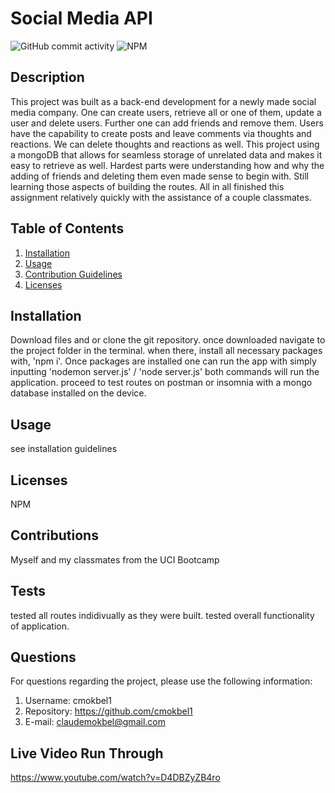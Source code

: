  # Social Media API
  ![GitHub commit activity](https://img.shields.io/github/commit-activity/m/cmokbel1/Social-Media-API)
  ![NPM](https://img.shields.io/npm/l/full)


  ## Description 
  This project was built as a back-end development for a newly made social media company. One can create users, retrieve all or one of them, update a user and delete users. Further one can add friends and remove them. Users have the capability to create posts and leave comments via thoughts and reactions. We can delete thoughts and reactions as well. This project using a mongoDB that allows for seamless storage of unrelated data and makes it easy to retrieve as well. Hardest parts were understanding how and why the adding of friends and deleting them even made sense to begin with. Still learning those aspects of building the routes. All in all finished this assignment relatively quickly with the assistance of a couple classmates.

  ## Table of Contents
  1. [Installation](#Installation)
  2. [Usage](#Usage)
  3. [Contribution Guidelines](#Contributions)
  4. [Licenses](#Licenses)
      
  ## Installation
  Download files and or clone the git repository. once downloaded navigate to the project folder in the terminal. when there, install all necessary packages with, 'npm i'. Once packages are installed one can run the app with simply inputting 'nodemon server.js' / 'node server.js' both commands will run the application. proceed to test routes on postman or insomnia with a mongo database installed on the device.

  ## Usage
  see installation guidelines

  ## Licenses
  NPM

  ## Contributions
  Myself and my classmates from the UCI Bootcamp

  ## Tests
  tested all routes indidivually as they were built. tested overall functionality of application.

  ## Questions
   For questions regarding the project, please use the following information:
  1. Username: cmokbel1
  2. Repository: https://github.com/cmokbel1
  3. E-mail: claudemokbel@gmail.com
  
 ## Live Video Run Through
 https://www.youtube.com/watch?v=D4DBZyZB4ro
